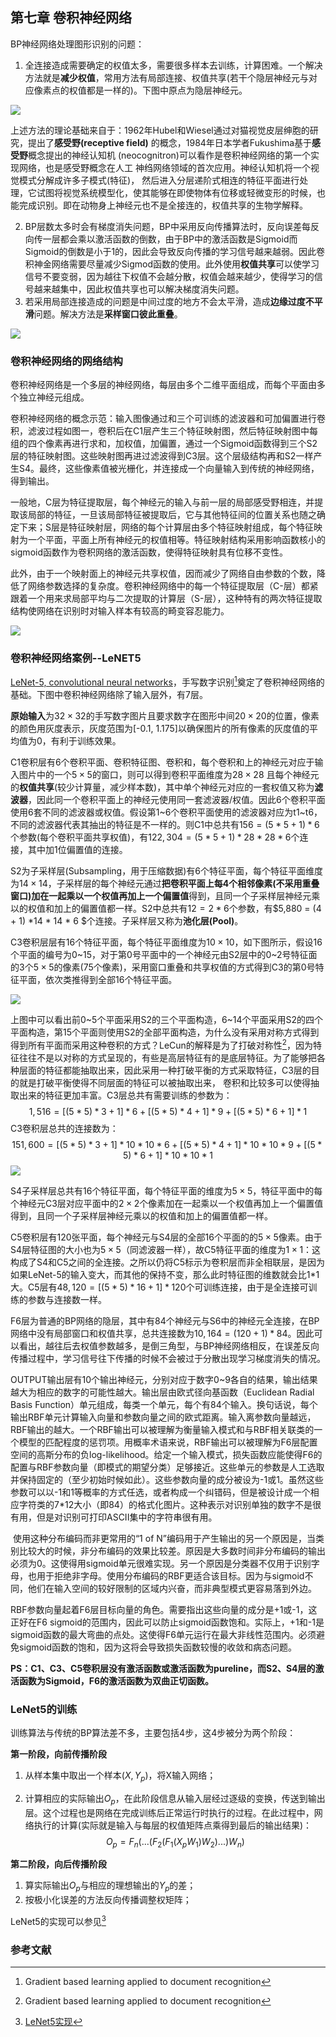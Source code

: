 ## 第七章 卷积神经网络

BP神经网络处理图形识别的问题：

1. 全连接造成需要确定的权值太多，需要很多样本去训练，计算困难。一个解决方法就是**减少权值**，常用方法有局部连接、权值共享(若干个隐层神经元与对应像素点的权值都是一样的)。下图中原点为隐层神经元。

![](/Users/gaowenwen/ML-/深度学习/md_img/减少权值训练.jpg)

上述方法的理论基础来自于：1962年Hubel和Wiesel通过对猫视觉皮层绅胞的研究，提出了**感受野(receptive field)** 的概念，1984年日本学者Fukushima基于**感受野**概念提出的神经认知机 (neocognitron)可以看作是卷积神经网络的第一个实现网络，也是感受野概念在人工 神绉网络领域的首次应用。神经认知机将一个视觉模式分解成许多子模式(特征)， 然后进入分层递阶式相连的特征平面进行处理，它试图将视觉系统模型化，使其能够在即使物体有位移或轻微变形的时候，也能完成识别。即在动物身上神经元也不是全接连的，权值共享的生物学解释。

2.  BP层数太多时会有梯度消失问题，BP中采用反向传播算法时，反向误差每反向传一层都会乘以激活函数的倒数，由于BP中的激活函数是Sigmoid而Sigmoid的倒数是小于1的，因此会导致反向传播的学习信号越来越弱。因此卷积神金网络需要尽量减少Sigmod函数的使用。此外使用**权值共享**可以使学习信号不要变弱，因为越往下权值不会越分散，权值会越来越少，使得学习的信号越来越集中，因此权值共享也可以解决梯度消失问题。
3.  若采用局部连接造成的问题是中间过度的地方不会太平滑，造成**边缘过度不平滑**问题。解决方法是**采样窗口彼此重叠**。

![](/Users/gaowenwen/ML-/深度学习/md_img/边缘过度不平滑.jpg)



### **卷积神经网络的网络结构**

​	卷积神经网络是一个多层的神经网络，每层由多个二维平面组成，而每个平面由多个独立神经元组成。

​	卷积神经网络的概念示范：输入图像通过和三个可训练的滤波器和可加偏置进行卷积，滤波过程如图一，卷积后在C1层产生三个特征映射图，然后特征映射图中每组的四个像素再进行求和，加权值，加偏置，通过一个Sigmoid函数得到三个S2层的特征映射图。这些映射图再进过滤波得到C3层。这个层级结构再和S2一样产生S4。最终，这些像素值被光栅化，并连接成一个向量输入到传统的神经网络，得到输出。

​       一般地，C层为特征提取层，每个神经元的输入与前一层的局部感受野相连，并提取该局部的特征，一旦该局部特征被提取后，它与其他特征间的位置关系也随之确定下来；S层是特征映射层，网络的每个计算层由多个特征映射组成，每个特征映射为一个平面，平面上所有神经元的权值相等。特征映射结构采用影响函数核小的sigmoid函数作为卷积网络的激活函数，使得特征映射具有位移不变性。

​       此外，由于一个映射面上的神经元共享权值，因而减少了网络自由参数的个数，降低了网络参数选择的复杂度。卷积神经网络中的每一个特征提取层（C-层）都紧跟着一个用来求局部平均与二次提取的计算层（S-层），这种特有的两次特征提取结构使网络在识别时对输入样本有较高的畸变容忍能力。

![](/Users/gaowenwen/ML-/深度学习/md_img/卷积神经网络的网络结构.jpg)



### **卷积神经网络案例--LeNET5**

[LeNet-5, convolutional neural networks](http://yann.lecun.com/exdb/lenet/index.html)，手写数字识别[^1]奠定了卷积神经网络的基础。下图中卷积神经网络除了输入层外，有7层。

**原始输入**为$32 \times 32$的手写数字图片且要求数字在图形中间$20 \times 20$的位置，像素的颜色用灰度表示，灰度范围为[-0.1, 1.175]以确保图片的所有像素的灰度值的平均值为0，有利于训练效果。

C1卷积层有6个卷积平面、卷积特征图、卷积和，每个卷积和上的神经元对应于输入图片中的一个$5 \times 5$的窗口，则可以得到卷积平面维度为$28 \times 28$ 且每个神经元的**权值共享**(较少计算量，减少样本数)，其中单个神经元对应的一套权值又称为**滤波器**，因此同一个卷积平面上的神经元使用同一套滤波器/权值。因此6个卷积平面使用6套不同的滤波器或权值。假设第1~6个卷积平面使用的滤波器对应为t1~t6，不同的滤波器代表其抽出的特征是不一样的。则C1中总共有$156 = (5*5+1) * 6$个参数(每个卷积平面共享权值)，有$122,304 = (5 * 5 + 1)*28*28*6$个连接，其中加1位偏置值的连接。

S2为子采样层(Subsampling，用于压缩数据)有6个特征平面，每个特征平面维度为$14 \times 14$，子采样层的每个神经元通过**把卷积平面上每4个相邻像素(不采用重叠窗口)加在一起乘以一个权值再加上一个偏置值**得到，且同一个子采样层神经元乘以的权值和加上的偏置值都一样。S2中总共有$12 = 2 * 6$个参数，有$5,880 = (4 + 1) *14 * 14 * 6 $个连接。子采样层又称为**池化层(Pool)**。

C3卷积层层有16个特征平面，每个特征平面维度为$10 \times 10$，如下图所示，假设16个平面的编号为0~15，对于第0号平面中的一个神经元由S2层中的0~2号特征面的3个$5 \times 5$的像素(75个像素)，采用窗口重叠和共享权值的方式得到C3的第0号特征平面，依次类推得到全部16个特征平面。

![](/Users/gaowenwen/ML-/深度学习/md_img/卷积神经网络LeNet5的C3层映射规则.png)

上图中可以看出前0~5个平面采用S2的三个平面构造，6~14个平面采用S2的四个平面构造，第15个平面则使用S2的全部平面构造，为什么没有采用对称方式得到得到所有平面而采用这种卷积的方式？LeCun的解释是为了打破对称性[^1]，因为特征往往不是以对称的方式呈现的，有些是高层特征有的是底层特征。为了能够把各种层面的特征都能抽取出来，因此采用一种打破平衡的方式采取特征，C3层的目的就是打破平衡使得不同层面的特征可以被抽取出来， 卷积和比较多可以使得抽取出来的特征更加丰富。C3层总共有需要训练的参数为：
$$
1,516 = [(5*5)*3+1]*6 + [(5*5)*4+1]*9 + [(5*5)*6+1]*1
$$
C3卷积层总共的连接数为：
$$
151,600=[(5*5)*3+1] * 10 * 10 * 6 + [(5*5)*4+1]*10*10*9 + [(5*5)*6+1]*10*10*1
$$
![](/Users/gaowenwen/ML-/深度学习/md_img/LeNET5.png)

S4子采样层总共有16个特征平面，每个特征平面的维度为$5\times5$，特征平面中的每个神经元C3层对应平面中的$2\times 2$个像素加在一起乘以一个权值再加上一个偏置值得到，且同一个子采样层神经元乘以的权值和加上的偏置值都一样。

C5卷积层有120张平面，每个神经元与S4层的全部16个平面的的$5\times5$像素。由于S4层特征图的大小也为$5\times5$（同滤波器一样），故C5特征平面的维度为$1\times1$：这构成了S4和C5之间的全连接。之所以仍将C5标示为卷积层而非全相联层，是因为如果LeNet-5的输入变大，而其他的保持不变，那么此时特征图的维数就会比1*1大。C5层有$48,120=[(5 * 5) * 16 + 1] * 120$个可训练连接，由于是全连接可训练的参数与连接数一样。

F6层为普通的BP网络的隐层，其中有84个神经元与S6中的神经元全连接，在BP网络中没有局部窗口和权值共享，总共连接数为$10,164 = (120 + 1)*84$。因此可以看出，越往后去权值参数越多，是倒三角型，与BP神经网络相反，在误差反向传播过程中，学习信号往下传播的时候不会被过于分散出现学习梯度消失的情况。

OUTPUT输出层有10个输出神经元，分别对应于数字0~9各自的结果，输出结果越大为相应的数字的可能性越大。输出层由欧式径向基函数（Euclidean Radial Basis Function）单元组成，每类一个单元，每个有84个输入。换句话说，每个输出RBF单元计算输入向量和参数向量之间的欧式距离。输入离参数向量越远，RBF输出的越大。一个RBF输出可以被理解为衡量输入模式和与RBF相关联类的一个模型的匹配程度的惩罚项。用概率术语来说，RBF输出可以被理解为F6层配置空间的高斯分布的负log-likelihood。给定一个输入模式，损失函数应能使得F6的配置与RBF参数向量（即模式的期望分类）足够接近。这些单元的参数是人工选取并保持固定的（至少初始时候如此）。这些参数向量的成分被设为-1或1。虽然这些参数可以以-1和1等概率的方式任选，或者构成一个纠错码，但是被设计成一个相应字符类的7*12大小（即84）的格式化图片。这种表示对识别单独的数字不是很有用，但是对识别可打印ASCII集中的字符串很有用。

​      使用这种分布编码而非更常用的“1 of N”编码用于产生输出的另一个原因是，当类别比较大的时候，非分布编码的效果比较差。原因是大多数时间非分布编码的输出必须为0。这使得用sigmoid单元很难实现。另一个原因是分类器不仅用于识别字母，也用于拒绝非字母。使用分布编码的RBF更适合该目标。因为与sigmoid不同，他们在输入空间的较好限制的区域内兴奋，而非典型模式更容易落到外边。

​        RBF参数向量起着F6层目标向量的角色。需要指出这些向量的成分是+1或-1，这正好在F6 sigmoid的范围内，因此可以防止sigmoid函数饱和。实际上，+1和-1是sigmoid函数的最大弯曲的点处。这使得F6单元运行在最大非线性范围内。必须避免sigmoid函数的饱和，因为这将会导致损失函数较慢的收敛和病态问题。

**PS：C1、C3、C5卷积层没有激活函数或激活函数为pureline，而S2、S4层的激活函数为Sigmoid，F6的激活函数为双曲正切函数。**

### LeNet5的训练

训练算法与传统的BP算法差不多，主要包括4步，这4步被分为两个阶段：

**第一阶段，向前传播阶段**

1.  从样本集中取出一个样本$(X,Y_p)$，将X输入网络；

2. 计算相应的实际输出$O_p$，在此阶段信息从输入层经过逐级的变换，传送到输出层。这个过程也是网络在完成训练后正常运行时执行的过程。在此过程中，网络执行的计算(实际就是输入与每层的权值矩阵点乘得到最后的输出结果)：
   $$
   O_p = F_n(...(F_2(F_1(X_pW_1)W_2)...)W_n)
   $$


**第二阶段，向后传播阶段**

1. 算实际输出$O_p$与相应的理想输出的$Y_p$的差；
2. 按极小化误差的方法反向传播调整权矩阵；

LeNet5的实现可以参见[^6]







### 参考文献

[^1]: Gradient based learning applied to document recognition
[^2]: ImageNet Classification with Deep Convolutional Neural Networks
[^3]: Notes on Convolutional Neural Networks
[^4]: Understanding Convolutional Neural Networks (2016), J. Koushik 
[^5]: Understanding Deep Convolutional Networks
[^6]: [LeNet5实现](https://www.codeproject.com/Articles/16650/Neural-Network-for-Recognition-%20of-Handwritten-Digi)